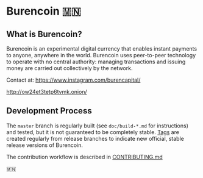 Burencoin  🇲🇳
=====================================
What is Burencoin?
----------------

Burencoin is an experimental digital currency that enables instant payments to
anyone, anywhere in the world. Burencoin uses peer-to-peer technology to operate
with no central authority: managing transactions and issuing money are carried
out collectively by the network.

Contact at:
https://www.instagram.com/burencapital/

http://ow24et3tetp6tvmk.onion/


Development Process
-------------------

The `master` branch is regularly built (see `doc/build-*.md` for instructions) and tested, but it is not guaranteed to be
completely stable. [Tags](https://github.com/burencapital/burencoin/tags) are created
regularly from release branches to indicate new official, stable release versions of Burencoin.

The contribution workflow is described in [CONTRIBUTING.md](CONTRIBUTING.md)

🇲🇳
